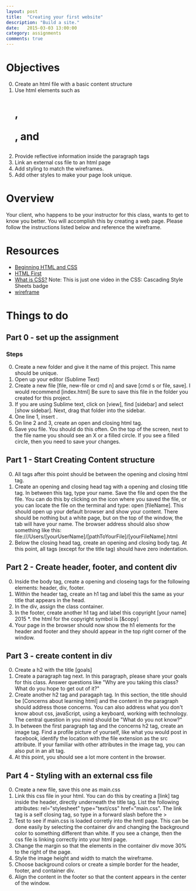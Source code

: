 ```yaml
---
layout: post
title:  "Creating your first website"
description: "Build a site."
date:   2015-03-03 13:00:00
category: assignments
comments: true
---
```


Objectives
==========
0. Create an html file with a basic content structure
0. Use html elements such as <h1>, <p>, and <img>
0. Provide reflective information inside the paragraph tags
0. Link an external css file to an html page
0. Add styling to match the wireframes.
0. Add other styles to make your page look unique.

Overview
========
Your client, who happens to be your instructor for this class, wants to get to know you better.  You will accomplish this by creating a web page.  Please follow the instructions listed below and reference the wireframe.

Resources
=========
* [Beginning HTML and CSS](http://teamtreehouse.com/library/how-to-make-a-website)
* [HTML First](http://teamtreehouse.com/library/how-to-make-a-website)
* [What is CSS?](http://teamtreehouse.com/library/how-to-make-a-website) Note: This is just one video in the CSS: Cascading Style Sheets badge
* [wireframe](wireframes/primerBasic1wireframe.png)

Things to do
=========

Part 0 - set up the assignment
----------------------------------

### Steps
0. Create a new folder and give it the name of this project.  This name should be unique.  
0. Open up your editor (Sublime Text)
0. Create a new file [file, new-file or cmd n] and save [cmd s or file, save].  I would recommend [index.html]  Be sure to save this file in the folder you created for this project.
0. If you are using Sublime text, click on [view], find [sidebar] and select [show sidebar].  Next, drag that folder into the sidebar.
0. One line 1, insert <!DOCTYPE html>.
0. On line 2 and 3, create an open and closing html tag.
0. Save you file.  You should do this often.  On the top of the screen, next to the file name you should see an X or a filled circle.  If you see a filled circle, then you need to save your changes.

Part 1 - Start Creating Content structure
----------------------------------
0. All tags after this point should be between the opening and closing html tag.
0. Create an opening and closing head tag with a opening and closing title tag. In between this tag, type your name.  Save the file and open the the file.  You can do this by clicking on the icon where you saved the file, or you can locate the file  on the terminal and type: open [fileName].  This should open up your default browser and show your content.  There should be nothing but a white page, but on the top of the window, the tab will have your name.  The browser address should also show something like this: file:///Users/[yourUserName]/[pathToYourFile]/[yourFileName].html
0. Below the closing head tag, create an opening and closing body tag.  At this point, all tags (except for the title tag) should have zero indentation.

Part 2 - Create header, footer, and content div
----------------------------------
0. Inside the body tag, create a opening and closeing tags for the following elements: header, div, footer.
0. Within the header tag, create an h1 tag and label this the same as your title that appears in the head.
0. In the div, assign the class container.
0. In the footer, create another h1 tag and label this copyright [your name] 2015
	*. the html for the copyright symbol is [&copy]
0. Your page in the browser should now show the h1 elements for the header and footer and they should appear in the top right corner of the window.

Part 3 - create content in div
----------------------------------
0. Create a h2 with the title [goals]
0. Create a paragraph tag next.  In this paragraph, please share your goals for this class.  Answer questions like "Why are you taking this class? What do you hope to get out of it?"
0. Create another h2 tag and paragaph tag.  In this section, the title should be [Concerns about learning html] and the content in the paragraph should address those concerns.  You can also address what you don't know about css, javaScript, using a keyboard, working with technology.  The central question in you mind should be "What do you not know?"
0. In between the first paragraph tag and the concerns h2 tag, create an image tag.  Find a profile picture of yourself, like what you would post in facebook, identify the location with the file extension as the src attribute.  If your familiar with other attributes in the image tag, you can also put in an alt tag.
0. At this point, you should see a lot more content in the browser.
 

Part 4 - Styling with an external css file
----------------------------------
0. Create a new file, save this one as main.css
0. Link this css file in your html. You can do this by creating a [link] tag inside the header, directly underneath the title tag. List the following attributes: rel="stylesheet" type="text/css" href="main.css".  The link tag is a self closing tag, so type in a forward slash before the >
0. Test to see if main.css is loaded corretly into the hmtl page.  This can be done easily by selecting the container div and changing the background color to something different than white.  If you see a change, then the css file is linking correctly into your html page.
0. Change the margin so that the elements in the container div move 30% to the right of the page.
0. Style the image height and width to match the wireframe.
0. Choose background colors or create a simple border for the header, footer, and container div.
0. Align the content in the footer so that the content appears in the center of the window.

